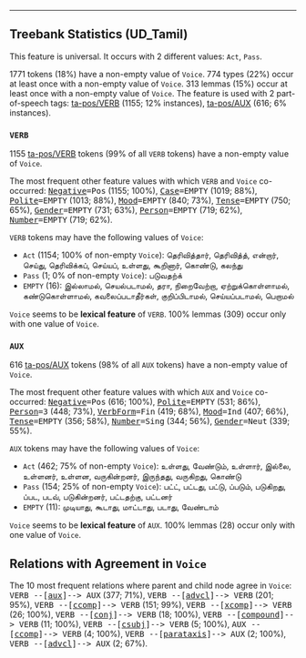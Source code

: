 

--------------------------------------------------------------------------------

## Treebank Statistics (UD_Tamil)

This feature is universal.
It occurs with 2 different values: `Act`, `Pass`.

1771 tokens (18%) have a non-empty value of `Voice`.
774 types (22%) occur at least once with a non-empty value of `Voice`.
313 lemmas (15%) occur at least once with a non-empty value of `Voice`.
The feature is used with 2 part-of-speech tags: [ta-pos/VERB]() (1155; 12% instances), [ta-pos/AUX]() (616; 6% instances).

### `VERB`

1155 [ta-pos/VERB]() tokens (99% of all `VERB` tokens) have a non-empty value of `Voice`.

The most frequent other feature values with which `VERB` and `Voice` co-occurred: <tt><a href="Negative.html">Negative</a>=Pos</tt> (1155; 100%), <tt><a href="Case.html">Case</a>=EMPTY</tt> (1019; 88%), <tt><a href="Polite.html">Polite</a>=EMPTY</tt> (1013; 88%), <tt><a href="Mood.html">Mood</a>=EMPTY</tt> (840; 73%), <tt><a href="Tense.html">Tense</a>=EMPTY</tt> (750; 65%), <tt><a href="Gender.html">Gender</a>=EMPTY</tt> (731; 63%), <tt><a href="Person.html">Person</a>=EMPTY</tt> (719; 62%), <tt><a href="Number.html">Number</a>=EMPTY</tt> (719; 62%).

`VERB` tokens may have the following values of `Voice`:

* `Act` (1154; 100% of non-empty `Voice`): தெரிவித்தார், தெரிவித்த், என்றார், செய்து, தெரிவிக்கப், செய்யப், உள்ளது, கூறினார், கொண்டு, கலந்து
* `Pass` (1; 0% of non-empty `Voice`): படுவதற்க்
* `EMPTY` (16): இல்லாமல், செயல்படாமல், தரா, நிறைவேற்றா, ஏற்றுக்கொள்ளாமல், கண்டுகொள்ளாமல், கவலைப்படாதீர்கள், குறிப்பிடாமல், செய்யப்படாமல், பெறாமல்

`Voice` seems to be **lexical feature** of `VERB`. 100% lemmas (309) occur only with one value of `Voice`.

### `AUX`

616 [ta-pos/AUX]() tokens (98% of all `AUX` tokens) have a non-empty value of `Voice`.

The most frequent other feature values with which `AUX` and `Voice` co-occurred: <tt><a href="Negative.html">Negative</a>=Pos</tt> (616; 100%), <tt><a href="Polite.html">Polite</a>=EMPTY</tt> (531; 86%), <tt><a href="Person.html">Person</a>=3</tt> (448; 73%), <tt><a href="VerbForm.html">VerbForm</a>=Fin</tt> (419; 68%), <tt><a href="Mood.html">Mood</a>=Ind</tt> (407; 66%), <tt><a href="Tense.html">Tense</a>=EMPTY</tt> (356; 58%), <tt><a href="Number.html">Number</a>=Sing</tt> (344; 56%), <tt><a href="Gender.html">Gender</a>=Neut</tt> (339; 55%).

`AUX` tokens may have the following values of `Voice`:

* `Act` (462; 75% of non-empty `Voice`): உள்ளது, வேண்டும், உள்ளார், இல்லை, உள்ளனர், உள்ளன, வருகின்றனர், இருந்தது, வருகிறது, கொண்டு
* `Pass` (154; 25% of non-empty `Voice`): பட்ட், பட்டது, பட்டு, ப்படும், படுகிறது, ப்பட, படவ், படுகின்றனர், பட்டதற்கு, பட்டனர்
* `EMPTY` (11): முடியாது, கூடாது, மாட்டாது, படாது, வேண்டாம்

`Voice` seems to be **lexical feature** of `AUX`. 100% lemmas (28) occur only with one value of `Voice`.

## Relations with Agreement in `Voice`

The 10 most frequent relations where parent and child node agree in `Voice`:
<tt>VERB --[<a href="../dep/aux.html">aux</a>]--> AUX</tt> (377; 71%),
<tt>VERB --[<a href="../dep/advcl.html">advcl</a>]--> VERB</tt> (201; 95%),
<tt>VERB --[<a href="../dep/ccomp.html">ccomp</a>]--> VERB</tt> (151; 99%),
<tt>VERB --[<a href="../dep/xcomp.html">xcomp</a>]--> VERB</tt> (26; 100%),
<tt>VERB --[<a href="../dep/conj.html">conj</a>]--> VERB</tt> (18; 100%),
<tt>VERB --[<a href="../dep/compound.html">compound</a>]--> VERB</tt> (11; 100%),
<tt>VERB --[<a href="../dep/csubj.html">csubj</a>]--> VERB</tt> (5; 100%),
<tt>AUX --[<a href="../dep/ccomp.html">ccomp</a>]--> VERB</tt> (4; 100%),
<tt>VERB --[<a href="../dep/parataxis.html">parataxis</a>]--> AUX</tt> (2; 100%),
<tt>VERB --[<a href="../dep/advcl.html">advcl</a>]--> AUX</tt> (2; 67%).

